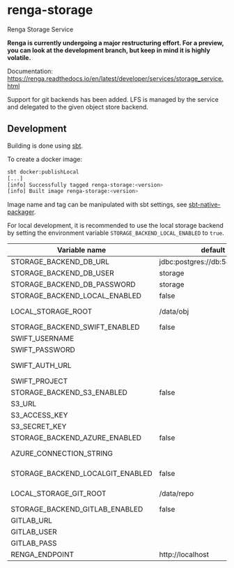 # renga-storage
Renga Storage Service

**Renga is currently undergoing a major restructuring effort. For a preview, you can look
at the development branch, but keep in mind it is highly volatile.**

Documentation: https://renga.readthedocs.io/en/latest/developer/services/storage_service.html

Support for git backends has been added. LFS is managed by the service and delegated to the given object store backend.

## Development
Building is done using [sbt](http://www.scala-sbt.org/).

To create a docker image:
```bash
sbt docker:publishLocal
[...]
[info] Successfully tagged renga-storage:<version>
[info] Built image renga-storage:<version>
```

Image name and tag can be manipulated with sbt settings, see
[sbt-native-packager](https://sbt-native-packager.readthedocs.io/en/v1.2.2/formats/docker.html).

For local development, it is recommended to use the local storage backend
by setting the environment variable `STORAGE_BACKEND_LOCAL_ENABLED` to `true`.

| Variable name  |  default  |  description  |
|---|---|---|
| STORAGE_BACKEND_DB_URL  |  jdbc:postgres://db:5432/storage  |  the url for the postgres database  |
| STORAGE_BACKEND_DB_USER  |  storage  |  the user for the postgres database  |
| STORAGE_BACKEND_DB_PASSWORD  |  storage  |  the password for the postgres database  |
| STORAGE_BACKEND_LOCAL_ENABLED  |  false  |  set to `true` to enable the local storage backend |
| LOCAL_STORAGE_ROOT | /data/obj  | the root folder in which buckets will be created as subfolders |
| STORAGE_BACKEND_SWIFT_ENABLED | false | set to `true` to enable the swift storage backend |
| SWIFT_USERNAME |  | the swift username |
| SWIFT_PASSWORD |  | the swift password |
| SWIFT_AUTH_URL |  | the keystone url, e.g. https://keystone.example.com:5000/v2.0/tokens |
| SWIFT_PROJECT |  | the id of the project to use |
| STORAGE_BACKEND_S3_ENABLED | false | set to `true` to enable the s3 storage backend |
| S3_URL |  | the S3 endpoint url |
| S3_ACCESS_KEY |  | the S3 access key  |
| S3_SECRET_KEY |  | the S3 secret key |
| STORAGE_BACKEND_AZURE_ENABLED | false | set to `true` to enable the azure storage backend |
| AZURE_CONNECTION_STRING |  | the complete connection string for the Azure Blob Storage |
| STORAGE_BACKEND_LOCALGIT_ENABLED | false | set to `true` to enable the local git storage backend |
| LOCAL_STORAGE_GIT_ROOT | /data/repo | the root folder in which repositories will be created as subfolders |
| STORAGE_BACKEND_GITLAB_ENABLED | false | set to `true` to enable the gitlab storage backend |
| GITLAB_URL |  | the root url of gitlab |
| GITLAB_USER |  | the gitlab user |
| GITLAB_PASS |  | the gitlab user's private token |
| RENGA_ENDPOINT | http://localhost | the url to reach renga from the users perspective |
